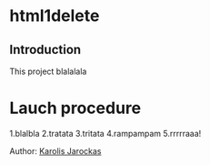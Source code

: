 # html1delete

## Introduction

This project blalalala

# Lauch procedure

1.blalbla
2.tratata
3.tritata
4.rampampam
5.rrrrraaa!

Author: [Karolis Jarockas](https://www.linkedin.com/in/karolis-jarockas-b82071232) 